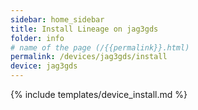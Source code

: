 ```yaml
---
sidebar: home_sidebar
title: Install Lineage on jag3gds
folder: info
# name of the page (/{{permalink}}.html)
permalink: /devices/jag3gds/install
device: jag3gds
---
```

{% include templates/device_install.md %}

